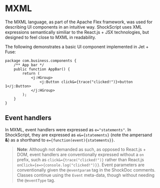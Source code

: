 # MXML

The MXML language, as part of the Apache Flex framework, was used for describing UI components in an intuitive way. ShockScript uses XML expressions semantically similiar to the React.js + JSX technologies, but designed to feel close to MXML in readability.

The following demonstrates a basic UI component implemented in Jet + Fuse:

```
package com.business.components {
    /** App bar */
    public function AppBar() {
        return (
            <j:HGroup>
                <j:Button click&={trace("clicked!")}>button 1</j:Button>
            </j:HGroup>
        );
    }
}
```

## Event handlers

In MXML, event handlers were expressed as `e="statements"`. In ShockScript, they are expressed as `e&={statements}` (note the ampersand **\&**) as a shorthand to `e={function(event){statements}}`.

> **Note**: Although not demanded as such, as opposed to React.js + DOM, event handlers are conventionally expressed without a `on` prefix, such as `click&={trace("clicked!")}` rather than React.js `onClick={e=>{console.log("clicked!")}}`. Event parameters are conventionally given the `@eventparam` tag in the ShockDoc comments. Classes continue using the `Event` meta-data, though without needing the `@eventType` tag.